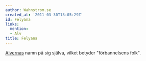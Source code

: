 ```yaml
---
author: Wahnstrom.se
created_at: '2011-03-30T13:05:29Z'
id: Felyana
links:
  mention:
  - Alv
title: Felyana
---
```


[Alvernas] namn på sig själva, vilket betyder "förbannelsens folk".

  [Alvernas]: Alv